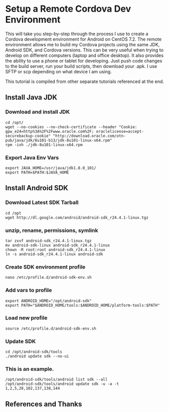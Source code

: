 
# Setup a Remote Cordova Dev Environment

This will take you step-by-step through the process I use to create a Cordova development environment for Android on CentOS 7.2.
The remote environment allows me to build my Cordova projects using the same JDK, Android SDK, and Cordova versions.
This can be very useful when trying to develop on different computers (laptop and office desktop).
It also provides the ability to use a phone or tablet for developing.
Just push code changes to the build server, run your build scripts, then download your .apk.
I use SFTP or scp depending on what device I am using.


This tutorial is compiled from other separate tutorials referenced at the end.


## Install Java JDK


### Download and install JDK

    cd /opt/
    wget --no-cookies --no-check-certificate --header "Cookie: gpw_e24=http%3A%2F%2Fwww.oracle.com%2F; oraclelicense=accept-securebackup-cookie" "http://download.oracle.com/otn-pub/java/jdk/8u101-b13/jdk-8u101-linux-x64.rpm"
    rpm -ivh ./jdk-8u101-linux-x64.rpm


### Export Java Env Vars

    export JAVA_HOME=/usr/java/jdk1.8.0_101/
    export PATH=$PATH:$JAVA_HOME


<!--
Add java environment profile setup
-->

## Install Android SDK


### Download Latest SDK Tarball

    cd /opt
    wget http://dl.google.com/android/android-sdk_r24.4.1-linux.tgz


### unzip, rename, permissions, symlink

    tar zxvf android-sdk_r24.4.1-linux.tgz
    mv android-sdk-linux android-sdk_r24.4.1-linux
    chown -R root:root android-sdk_r24.4.1-linux
    ln -s android-sdk_r24.4.1-linux android-sdk


### Create SDK environment profile

    nano /etc/profile.d/android-sdk-env.sh


### Add vars to profile

    export ANDROID_HOME="/opt/android-sdk"
    export PATH="$ANDROID_HOME/tools:$ANDROID_HOME/platform-tools:$PATH"


### Load new profile

    source /etc/profile.d/android-sdk-env.sh


### Update SDK

    cd /opt/android-sdk/tools
    ./android update sdk --no-ui


### This is an example.

    /opt/android-sdk/tools/android list sdk --all
    /opt/android-sdk/tools/android update sdk -u -a -t 1,2,5,28,102,137,138,144


## References and Thanks
<!-- Add reference links -->
